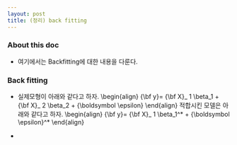 ```yaml
---
layout: post
title: (정리) back fitting 
---
```


### About this doc 

- 여기에서는 Backfitting에 대한 내용을 다룬다. 

### Back fitting 

- 실제모형이 아래와 같다고 하자. 
\begin{align}
{\bf y}= {\bf X}_ 1 \beta_1 + {\bf X}_ 2 \beta_2 + {\boldsymbol \epsilon} 
\end{align}
적합시킨 모델은 아래와 같다고 하자. 
\begin{align}
{\bf y}= {\bf X}_ 1 \beta_1^* + {\boldsymbol \epsilon}^* 
\end{align}

- 
